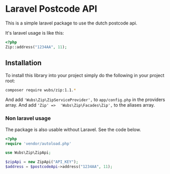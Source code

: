 Laravel Postcode API
==========
This is a simple laravel package to use the dutch postcode api. 

It's laravel usage is like this:
```PHP
<?php
Zip::address("1234AA", 11);
```

## Installation

To install this library into your project simply do the following in your project root:

```bash
composer require wubs/zip:1.1.*
```

And add `'Wubs\Zip\ZipServiceProvider',` to `app/config.php` in the providers array. And add `'Zip' => 
'Wubs\Zip\Facades\Zip',` to the aliases array.

### Non laravel usage

The package is also usable without Laravel. See the code below. 

```PHP
<?php
require 'vendor/autoload.php'

use Wubs\Zip\ZipApi;

$zipApi = new ZipApi("API_KEY");
$address = $postcodeApi->address("1234AA", 11);
```


